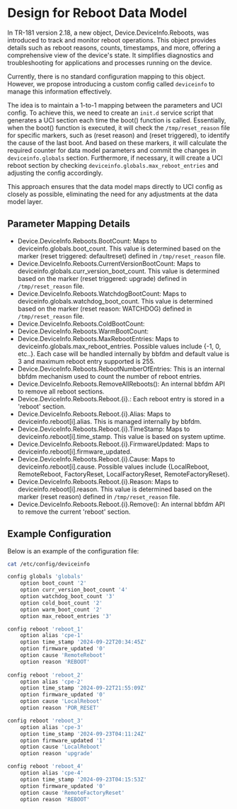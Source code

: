 # Design for Reboot Data Model

In TR-181 version 2.18, a new object, Device.DeviceInfo.Reboots, was introduced to track and monitor reboot operations. This object provides details such as reboot reasons, counts, timestamps, and more, offering a comprehensive view of the device's state. It simplifies diagnostics and troubleshooting for applications and processes running on the device.

Currently, there is no standard configuration mapping to this object. However, we propose introducing a custom config called `deviceinfo` to manage this information effectively.

The idea is to maintain a 1-to-1 mapping between the parameters and UCI config. To achieve this, we need to create an `init.d` service script that generates a UCI section each time the boot() function is called. Essentially, when the boot() function is executed, it will check the `/tmp/reset_reason` file for specific markers, such as (reset reason) and (reset triggered), to identify the cause of the last boot. And based on these markers, it will calculate the required counter for data model parameters and commit the changes in `deviceinfo.globals` section. Furthermore, if necessary, it will create a UCI reboot section by checking `deviceinfo.globals.max_reboot_entries` and adjusting the config accordingly.

This approach ensures that the data model maps directly to UCI config as closely as possible, eliminating the need for any adjustments at the data model layer.

## Parameter Mapping Details

- Device.DeviceInfo.Reboots.BootCount: Maps to deviceinfo.globals.boot_count. This value is determined based on the marker (reset triggered: defaultreset) defined in `/tmp/reset_reason` file.
- Device.DeviceInfo.Reboots.CurrentVersionBootCount: Maps to deviceinfo.globals.curr_version_boot_count. This value is determined based on the marker (reset triggered: upgrade) defined in `/tmp/reset_reason` file.
- Device.DeviceInfo.Reboots.WatchdogBootCount: Maps to deviceinfo.globals.watchdog_boot_count. This value is determined based on the marker (reset reason: WATCHDOG) defined in `/tmp/reset_reason` file.
- Device.DeviceInfo.Reboots.ColdBootCount: 
- Device.DeviceInfo.Reboots.WarmBootCount: 
- Device.DeviceInfo.Reboots.MaxRebootEntries: Maps to deviceinfo.globals.max_reboot_entries. Possible values include {-1, 0, etc..}. Each case will be handled internally by bbfdm and default value is 3 and maximum reboot entry supported is 255.
- Device.DeviceInfo.Reboots.RebootNumberOfEntries: This is an internal bbfdm mechanism used to count the number of reboot entries.
- Device.DeviceInfo.Reboots.RemoveAllReboots(): An internal bbfdm API to remove all reboot sections.
- Device.DeviceInfo.Reboots.Reboot.{i}.: Each reboot entry is stored in a 'reboot' section.
- Device.DeviceInfo.Reboots.Reboot.{i}.Alias: Maps to deviceinfo.reboot[i].alias. This is managed internally by bbfdm.
- Device.DeviceInfo.Reboots.Reboot.{i}.TimeStamp: Maps to deviceinfo.reboot[i].time_stamp. This value is based on system uptime.
- Device.DeviceInfo.Reboots.Reboot.{i}.FirmwareUpdated: Maps to deviceinfo.reboot[i].firmware_updated.
- Device.DeviceInfo.Reboots.Reboot.{i}.Cause: Maps to deviceinfo.reboot[i].cause. Possible values include {LocalReboot, RemoteReboot, FactoryReset, LocalFactoryReset, RemoteFactoryReset}.
- Device.DeviceInfo.Reboots.Reboot.{i}.Reason: Maps to deviceinfo.reboot[i].reason. This value is determined based on the marker (reset reason) defined in `/tmp/reset_reason` file. 
- Device.DeviceInfo.Reboots.Reboot.{i}.Remove(): An internal bbfdm API to remove the current 'reboot' section.


## Example Configuration

Below is an example of the configuration file:

```bash
cat /etc/config/deviceinfo

config globals 'globals'
	option boot_count '2'
	option curr_version_boot_count '4'
	option watchdog_boot_count '3'
	option cold_boot_count '2'
	option warm_boot_count '2'
	option max_reboot_entries '3'

config reboot 'reboot_1'
	option alias 'cpe-1'
	option time_stamp '2024-09-22T20:34:45Z'
	option firmware_updated '0'
	option cause 'RemoteReboot'
	option reason 'REBOOT'
	
config reboot 'reboot_2'
	option alias 'cpe-2'
	option time_stamp '2024-09-22T21:55:09Z'
	option firmware_updated '0'
	option cause 'LocalReboot'
	option reason 'POR_RESET'

config reboot 'reboot_3'
	option alias 'cpe-3'
	option time_stamp '2024-09-23T04:11:24Z'
	option firmware_updated '1'
	option cause 'LocalReboot'
	option reason 'upgrade'

config reboot 'reboot_4'
	option alias 'cpe-4'
	option time_stamp '2024-09-23T04:15:53Z'
	option firmware_updated '0'
	option cause 'RemoteFactoryReset'
	option reason 'REBOOT'

```


